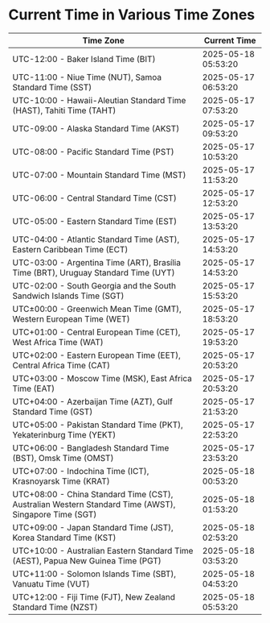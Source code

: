 # Current Time in Various Time Zones

| Time Zone | Current Time |
|-----------|--------------|
| UTC-12:00 - Baker Island Time (BIT) | 2025-05-18 05:53:20 |
| UTC-11:00 - Niue Time (NUT), Samoa Standard Time (SST) | 2025-05-17 06:53:20 |
| UTC-10:00 - Hawaii-Aleutian Standard Time (HAST), Tahiti Time (TAHT) | 2025-05-17 07:53:20 |
| UTC-09:00 - Alaska Standard Time (AKST) | 2025-05-17 09:53:20 |
| UTC-08:00 - Pacific Standard Time (PST) | 2025-05-17 10:53:20 |
| UTC-07:00 - Mountain Standard Time (MST) | 2025-05-17 11:53:20 |
| UTC-06:00 - Central Standard Time (CST) | 2025-05-17 12:53:20 |
| UTC-05:00 - Eastern Standard Time (EST) | 2025-05-17 13:53:20 |
| UTC-04:00 - Atlantic Standard Time (AST), Eastern Caribbean Time (ECT) | 2025-05-17 14:53:20 |
| UTC-03:00 - Argentina Time (ART), Brasília Time (BRT), Uruguay Standard Time (UYT) | 2025-05-17 14:53:20 |
| UTC-02:00 - South Georgia and the South Sandwich Islands Time (SGT) | 2025-05-17 15:53:20 |
| UTC±00:00 - Greenwich Mean Time (GMT), Western European Time (WET) | 2025-05-17 18:53:20 |
| UTC+01:00 - Central European Time (CET), West Africa Time (WAT) | 2025-05-17 19:53:20 |
| UTC+02:00 - Eastern European Time (EET), Central Africa Time (CAT) | 2025-05-17 20:53:20 |
| UTC+03:00 - Moscow Time (MSK), East Africa Time (EAT) | 2025-05-17 20:53:20 |
| UTC+04:00 - Azerbaijan Time (AZT), Gulf Standard Time (GST) | 2025-05-17 21:53:20 |
| UTC+05:00 - Pakistan Standard Time (PKT), Yekaterinburg Time (YEKT) | 2025-05-17 22:53:20 |
| UTC+06:00 - Bangladesh Standard Time (BST), Omsk Time (OMST) | 2025-05-17 23:53:20 |
| UTC+07:00 - Indochina Time (ICT), Krasnoyarsk Time (KRAT) | 2025-05-18 00:53:20 |
| UTC+08:00 - China Standard Time (CST), Australian Western Standard Time (AWST), Singapore Time (SGT) | 2025-05-18 01:53:20 |
| UTC+09:00 - Japan Standard Time (JST), Korea Standard Time (KST) | 2025-05-18 02:53:20 |
| UTC+10:00 - Australian Eastern Standard Time (AEST), Papua New Guinea Time (PGT) | 2025-05-18 03:53:20 |
| UTC+11:00 - Solomon Islands Time (SBT), Vanuatu Time (VUT) | 2025-05-18 04:53:20 |
| UTC+12:00 - Fiji Time (FJT), New Zealand Standard Time (NZST) | 2025-05-18 05:53:20 |
